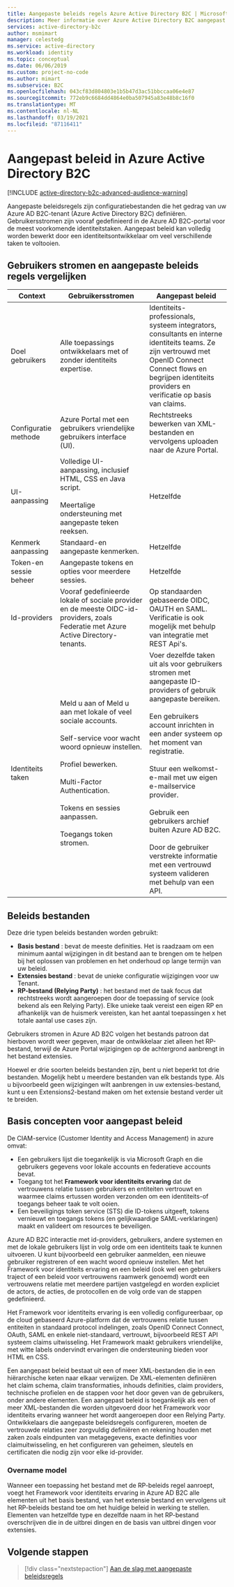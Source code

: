 ```yaml
---
title: Aangepaste beleids regels Azure Active Directory B2C | Microsoft Docs
description: Meer informatie over Azure Active Directory B2C aangepast beleid.
services: active-directory-b2c
author: msmimart
manager: celestedg
ms.service: active-directory
ms.workload: identity
ms.topic: conceptual
ms.date: 06/06/2019
ms.custom: project-no-code
ms.author: mimart
ms.subservice: B2C
ms.openlocfilehash: 043cf83d804803e1b5b47d3ac51bbccaa06e4e87
ms.sourcegitcommit: 772eb9c6684dd4864e0ba507945a83e48b8c16f0
ms.translationtype: MT
ms.contentlocale: nl-NL
ms.lasthandoff: 03/19/2021
ms.locfileid: "87116411"
---
```

# <a name="custom-policies-in-azure-active-directory-b2c"></a>Aangepast beleid in Azure Active Directory B2C

[!INCLUDE [active-directory-b2c-advanced-audience-warning](../../includes/active-directory-b2c-advanced-audience-warning.md)]

Aangepaste beleidsregels zijn configuratiebestanden die het gedrag van uw Azure AD B2C-tenant (Azure Active Directory B2C) definiëren. Gebruikersstromen zijn vooraf gedefinieerd in de Azure AD B2C-portal voor de meest voorkomende identiteitstaken. Aangepast beleid kan volledig worden bewerkt door een identiteitsontwikkelaar om veel verschillende taken te voltooien.

## <a name="comparing-user-flows-and-custom-policies"></a>Gebruikers stromen en aangepaste beleids regels vergelijken

| Context | Gebruikersstromen | Aangepast beleid |
|-|-------------------|-----------------|
| Doel gebruikers | Alle toepassings ontwikkelaars met of zonder identiteits expertise. | Identiteits-professionals, systeem integrators, consultants en interne identiteits teams. Ze zijn vertrouwd met OpenID Connect Connect flows en begrijpen identiteits providers en verificatie op basis van claims. |
| Configuratie methode | Azure Portal met een gebruikers vriendelijke gebruikers interface (UI). | Rechtstreeks bewerken van XML-bestanden en vervolgens uploaden naar de Azure Portal. |
| UI-aanpassing | Volledige UI-aanpassing, inclusief HTML, CSS en Java script.<br><br>Meertalige ondersteuning met aangepaste teken reeksen. | Hetzelfde |
| Kenmerk aanpassing | Standaard-en aangepaste kenmerken. | Hetzelfde |
| Token-en sessie beheer | Aangepaste tokens en opties voor meerdere sessies. | Hetzelfde |
| Id-providers | Vooraf gedefinieerde lokale of sociale provider en de meeste OIDC-id-providers, zoals Federatie met Azure Active Directory-tenants. | Op standaarden gebaseerde OIDC, OAUTH en SAML.  Verificatie is ook mogelijk met behulp van integratie met REST Api's. |
| Identiteits taken | Meld u aan of Meld u aan met lokale of veel sociale accounts.<br><br>Self-service voor wacht woord opnieuw instellen.<br><br>Profiel bewerken.<br><br>Multi-Factor Authentication.<br><br>Tokens en sessies aanpassen.<br><br>Toegangs token stromen. | Voer dezelfde taken uit als voor gebruikers stromen met aangepaste ID-providers of gebruik aangepaste bereiken.<br><br>Een gebruikers account inrichten in een ander systeem op het moment van registratie.<br><br>Stuur een welkomst-e-mail met uw eigen e-mailservice provider.<br><br>Gebruik een gebruikers archief buiten Azure AD B2C.<br><br>Door de gebruiker verstrekte informatie met een vertrouwd systeem valideren met behulp van een API. |

## <a name="policy-files"></a>Beleids bestanden

Deze drie typen beleids bestanden worden gebruikt:

- **Basis bestand** : bevat de meeste definities. Het is raadzaam om een minimum aantal wijzigingen in dit bestand aan te brengen om te helpen bij het oplossen van problemen en het onderhoud op lange termijn van uw beleid.
- **Extensies bestand** : bevat de unieke configuratie wijzigingen voor uw Tenant.
- **RP-bestand (Relying Party)** : het bestand met de taak focus dat rechtstreeks wordt aangeroepen door de toepassing of service (ook bekend als een Relying Party). Elke unieke taak vereist een eigen RP en afhankelijk van de huismerk vereisten, kan het aantal toepassingen x het totale aantal use cases zijn.

Gebruikers stromen in Azure AD B2C volgen het bestands patroon dat hierboven wordt weer gegeven, maar de ontwikkelaar ziet alleen het RP-bestand, terwijl de Azure Portal wijzigingen op de achtergrond aanbrengt in het bestand extensies.

Hoewel er drie soorten beleids bestanden zijn, bent u niet beperkt tot drie bestanden. Mogelijk hebt u meerdere bestanden van elk bestands type. Als u bijvoorbeeld geen wijzigingen wilt aanbrengen in uw extensies-bestand, kunt u een Extensions2-bestand maken om het extensie bestand verder uit te breiden.

## <a name="custom-policy-core-concepts"></a>Basis concepten voor aangepast beleid

De CIAM-service (Customer Identity and Access Management) in azure omvat:

- Een gebruikers lijst die toegankelijk is via Microsoft Graph en die gebruikers gegevens voor lokale accounts en federatieve accounts bevat.
- Toegang tot het **Framework voor identiteits ervaring** dat de vertrouwens relatie tussen gebruikers en entiteiten vertrouwt en waarmee claims ertussen worden verzonden om een identiteits-of toegangs beheer taak te volt ooien.
- Een beveiligings token service (STS) die ID-tokens uitgeeft, tokens vernieuwt en toegangs tokens (en gelijkwaardige SAML-verklaringen) maakt en valideert om resources te beveiligen.

Azure AD B2C interactie met id-providers, gebruikers, andere systemen en met de lokale gebruikers lijst in volg orde om een identiteits taak te kunnen uitvoeren. U kunt bijvoorbeeld een gebruiker aanmelden, een nieuwe gebruiker registreren of een wacht woord opnieuw instellen. Met het Framework voor identiteits ervaring en een beleid (ook wel een gebruikers traject of een beleid voor vertrouwens raamwerk genoemd) wordt een vertrouwens relatie met meerdere partijen vastgelegd en worden expliciet de actors, de acties, de protocollen en de volg orde van de stappen gedefinieerd.

Het Framework voor identiteits ervaring is een volledig configureerbaar, op de cloud gebaseerd Azure-platform dat de vertrouwens relatie tussen entiteiten in standaard protocol indelingen, zoals OpenID Connect Connect, OAuth, SAML en enkele niet-standaard, vertrouwt, bijvoorbeeld REST API systeem claims uitwisseling. Het Framework maakt gebruikers vriendelijke, met witte labels ondervindt ervaringen die ondersteuning bieden voor HTML en CSS.

Een aangepast beleid bestaat uit een of meer XML-bestanden die in een hiërarchische keten naar elkaar verwijzen. De XML-elementen definiëren het claim schema, claim transformaties, inhouds definities, claim providers, technische profielen en de stappen voor het door geven van de gebruikers, onder andere elementen. Een aangepast beleid is toegankelijk als een of meer XML-bestanden die worden uitgevoerd door het Framework voor identiteits ervaring wanneer het wordt aangeroepen door een Relying Party. Ontwikkelaars die aangepaste beleidsregels configureren, moeten de vertrouwde relaties zeer zorgvuldig definiëren en rekening houden met zaken zoals eindpunten van metagegevens, exacte definities voor claimuitwisseling, en het configureren van geheimen, sleutels en certificaten die nodig zijn voor elke id-provider.

### <a name="inheritance-model"></a>Overname model

Wanneer een toepassing het bestand met de RP-beleids regel aanroept, voegt het Framework voor identiteits ervaring in Azure AD B2C alle elementen uit het basis bestand, van het extensie bestand en vervolgens uit het RP-beleids bestand toe om het huidige beleid in werking te stellen.  Elementen van hetzelfde type en dezelfde naam in het RP-bestand overschrijven die in de uitbrei dingen en de basis van uitbrei dingen voor extensies.

## <a name="next-steps"></a>Volgende stappen

> [!div class="nextstepaction"]
> [Aan de slag met aangepaste beleidsregels](custom-policy-get-started.md)
